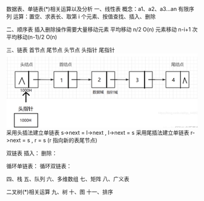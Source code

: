 数据表、单链表(\*)相关运算以及分析
一、线性表
概念：a1、a2、a3...an 有限序列
运算：置空、求表长、取第 i 个元素、按值查找、插入、删除

二、顺序表
插入删除操作需要大量移动元素
平均移动 n/2 O(n) 元素移动 n-i+1 次
平均移动(n-1)/2 O(n)

三、链表
首节点 尾节点 头节点 头指针 尾指针
![Alt text](image.png)
采用头插法建立单链表 s->next = l->next , l->next = s
采用尾插法建立单链表 r->next = s , r = s (r 指向新的表尾节点)

双链表
插入：
删除：

循环单链表：
循环双链表：

四、栈
五、队列
六、多维数组
七、矩阵
八、广义表

二叉树(\*)相关运算
九、树
十、图
十一、排序
